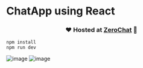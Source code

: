 # ChatApp using React


<div align="center">

### ❤️ Hosted at [ZeroChat](https://jayeshbhushan.me/) 🥰

</div>

```
npm install
npm run dev
```
![image](https://user-images.githubusercontent.com/68821643/232539460-a15e7906-db31-4a8e-b158-e574a80e14bb.png)
![image](https://user-images.githubusercontent.com/68821643/232539585-0a74e389-f895-4108-b8d0-3e1b9c8cc231.png)

